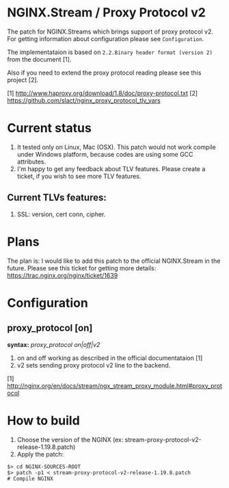 # NGINX.Stream / Proxy Protocol v2

The patch for NGINX.Streams which brings support of proxy protocol v2.
For getting information about configuration please see `Configuration`.

The implementataion is based on `2.2.Binary header format (version 2)` from the
document [1].

Also if you need to extend the proxy protocol reading please see this project [2].

[1] http://www.haproxy.org/download/1.8/doc/proxy-protocol.txt
[2] https://github.com/slact/nginx_proxy_protocol_tlv_vars

# Current status

1. It tested only on Linux, Mac (OSX).
This patch would not work compile under Windows platform, because codes are using some GCC attributes.
3. I'm happy to get any feedback about TLV features. Please create a ticket, if you wish to see more TLV features.

## Current TLVs features:
1. SSL: version, cert conn, cipher.

# Plans

The plan is: I would like to add this patch to the official NGINX.Stream in the future.
Please see this ticket for getting more details: https://trac.nginx.org/nginx/ticket/1639

# Configuration

proxy_protocol [on]
-----------------
**syntax:** *proxy_protocol on|off|v2*

1. on and off working as described in the official documentataion [1]
2. v2 sets sending proxy protocol v2 line to the backend.

[1] http://nginx.org/en/docs/stream/ngx_stream_proxy_module.html#proxy_protocol

# How to build
1. Choose the version of the NGINX (ex: stream-proxy-protocol-v2-release-1.19.8.patch)
2. Apply the patch:
```
$> cd NGINX-SOURCES-ROOT
$> patch -p1 < stream-proxy-protocol-v2-release-1.19.8.patch
# Compile NGINX
```

